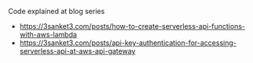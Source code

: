 Code explained at blog series

- https://3sanket3.com/posts/how-to-create-serverless-api-functions-with-aws-lambda
- https://3sanket3.com/posts/api-key-authentication-for-accessing-serverless-api-at-aws-api-gateway
